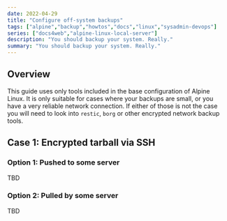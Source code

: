 ```yaml
---
date: 2022-04-29
title: "Configure off-system backups"
tags: ["alpine","backup","howtos","docs","linux","sysadmin-devops"]
series: ["docs4web","alpine-linux-local-server"]
description: "You should backup your system. Really."
summary: "You should backup your system. Really."
---
```


## Overview

This guide uses only tools included in the base configuration of Alpine Linux. It is only suitable for cases where your backups are small, or you have a very reliable network connection. If either of those is not the case you will need to look into `restic`, `borg` or other encrypted network backup tools.

## Case 1: Encrypted tarball via SSH

### Option 1: Pushed to some server

TBD

### Option 2: Pulled by some server

TBD
